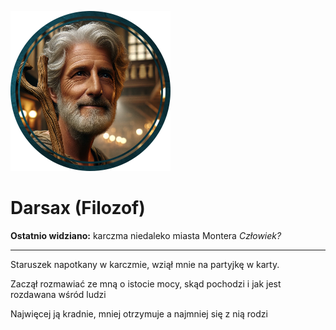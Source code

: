 <p><img src="media/darsax.png"></img></p>

# Darsax (Filozof)
**Ostatnio widziano:** karczma niedaleko miasta <a data-path="Lokacje/Montera.md">Montera</a>
*Człowiek?*

---


Staruszek napotkany w karczmie, wziął mnie na partyjkę w karty.

Zaczął rozmawiać ze mną o istocie mocy, skąd pochodzi i jak jest rozdawana wśród ludzi

Najwięcej ją kradnie, mniej otrzymuje a najmniej się z nią rodzi